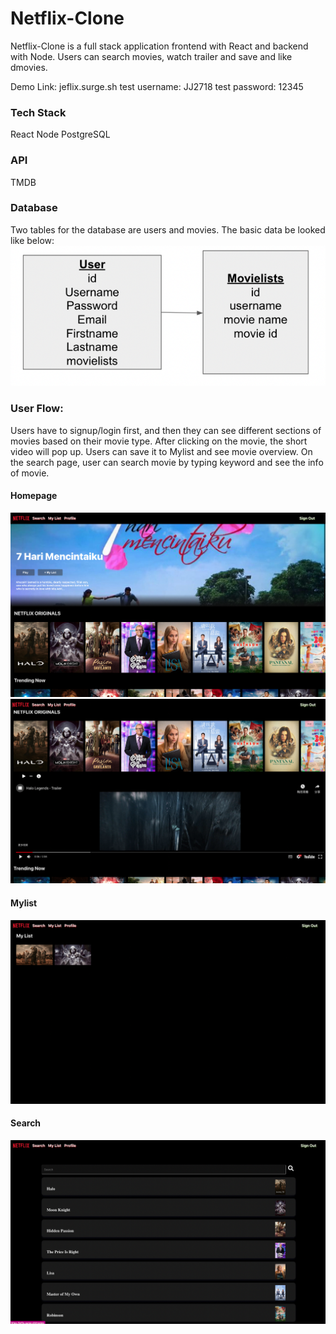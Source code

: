 # Netflix-Clone
Netflix-Clone is a full stack application frontend with React and backend with Node. Users can search movies, watch trailer and save and like dmovies.

Demo Link: jeflix.surge.sh
test username: JJ2718
test password: 12345

### Tech Stack
React  Node PostgreSQL

### API
TMDB

### Database
Two tables for the database are users and movies. The basic data be looked like below:
![This is an image](/database.png)

###  User Flow:
Users have to signup/login first, and then they can see different sections of movies based on their movie type. After clicking on the movie, the short video will pop up. Users can save it to Mylist and see movie overview. On the search page, user can search movie by typing keyword and see the info of movie.

#### Homepage
![This is an image](/homepage.png)
![This is an image](/homepageWimage.png)

#### Mylist
![This is an image](/mylist.png)

#### Search
![This is an image](/search.png)
